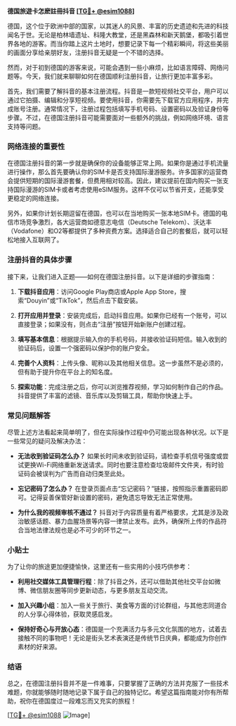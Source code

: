 **德国旅遊卡怎麽註冊抖音 [[TG💪+ @esim1088](https://t.me/s/esim1088)]**

德国，这个位于欧洲中部的国家，以其迷人的风景、丰富的历史遗迹和先进的科技闻名于世。无论是柏林墙遗址、科隆大教堂，还是黑森林和新天鹅堡，都吸引着世界各地的游客。而当你踏上这片土地时，想要记录下每一个精彩瞬间，将这些美丽的画面分享给亲朋好友，注册抖音无疑是一个不错的选择。

然而，对于初到德国的游客来说，可能会遇到一些小麻烦，比如语言障碍、网络问题等。今天，我们就来聊聊如何在德国顺利注册抖音，让旅行更加丰富多彩。

首先，我们需要了解抖音的基本注册流程。抖音是一款短视频社交平台，用户可以通过它拍摄、编辑和分享短视频。要使用抖音，你需要先下载官方应用程序，并完成账号注册。通常情况下，注册过程包括填写手机号码、设置密码以及验证身份等步骤。不过，在德国注册抖音可能需要面对一些额外的挑战，例如网络环境、语言支持等问题。

### 网络连接的重要性

在德国注册抖音的第一步就是确保你的设备能够正常上网。如果你是通过手机流量进行操作，那么首先要确认你的SIM卡是否支持国际漫游服务。许多国家的运营商会提供短期的国际漫游套餐，但费用相对较高。因此，建议提前在国内购买一张支持国际漫游的SIM卡或者考虑使用eSIM服务。这样不仅可以节省开支，还能享受更稳定的网络连接。

另外，如果你计划长期逗留在德国，也可以在当地购买一张本地SIM卡。德国的电信市场竞争激烈，各大运营商如德意志电信（Deutsche Telekom）、沃达丰（Vodafone）和O2等都提供了多种资费方案。选择适合自己的套餐后，就可以轻松地接入互联网了。

### 注册抖音的具体步骤

接下来，让我们进入正题——如何在德国注册抖音。以下是详细的步骤指南：

1. **下载抖音应用**：访问Google Play商店或Apple App Store，搜索“Douyin”或“TikTok”，然后点击下载安装。
   
2. **打开应用并登录**：安装完成后，启动抖音应用。如果你已经有一个账号，可以直接登录；如果没有，则点击“注册”按钮开始新账户创建过程。

3. **填写基本信息**：根据提示输入你的手机号码，并接收验证码短信。输入收到的验证码后，设置一个强密码以保护你的账户安全。

4. **完善个人资料**：上传头像、昵称以及其他相关信息。这一步虽然不是必须的，但有助于提升你在平台上的知名度。

5. **探索功能**：完成注册之后，你可以浏览推荐视频，学习如何制作自己的作品。抖音提供了丰富的滤镜、音乐库以及剪辑工具，帮助你快速上手。

### 常见问题解答

尽管上述方法看起来简单明了，但在实际操作过程中仍可能出现各种状况。以下是一些常见的疑问及解决办法：

- **无法收到验证码怎么办？**
  如果长时间未收到验证码，请检查手机信号强度或尝试更换Wi-Fi网络重新发送请求。同时也要注意检查垃圾邮件文件夹，有时验证码会被误判为广告而自动归类至此处。

- **忘记密码了怎么办？**
  在登录页面点击“忘记密码？”链接，按照指示重置密码即可。记得妥善保管好新设置的密码，避免遗忘导致无法正常使用。

- **为什么我的视频审核不通过？**
  抖音对于内容质量有着严格要求，尤其是涉及政治敏感话题、暴力血腥场景等内容一律禁止发布。此外，确保所上传的作品符合当地法律法规也是必不可少的环节之一。

### 小贴士

为了让你的旅途更加便捷愉快，这里还有一些实用的小技巧供参考：

- **利用社交媒体工具管理行程**：除了抖音之外，还可以借助其他社交平台如微博、微信朋友圈等同步更新动态，与更多朋友互动交流。
  
- **加入兴趣小组**：加入一些关于旅行、美食等方面的讨论群组，与其他志同道合的人分享心得体验，获取灵感启发。

- **保持好奇心与开放心态**：德国是一个充满活力与多元文化氛围的地方，试着去接触不同的事物吧！无论是街头艺术表演还是传统节日庆典，都能成为你创作素材的好来源。

### 结语

总之，在德国注册抖音并不是一件难事，只要掌握了正确的方法并克服了一些技术难题，你就能够随时随地记录下属于自己的独特记忆。希望这篇指南能对你有所帮助，祝你在德国度过一段难忘而又充实的旅程！

[[TG💪+ @esim1088](https://t.me/s/esim1088) ![Image](https://i.postimg.cc/4NQfJmqS/Snipaste-2025-05-13-00-14-12.png)]